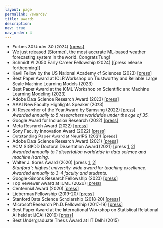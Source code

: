 ```yaml
---
layout: page
permalink: /awards/
title: awards
description: 
nav: true
nav_order: 4
---
```



* Forbes 30 Under 30 (2024) [[press]](https://www.forbes.com/30-under-30/2024/science)
* We just released [[Stormer]](https://arxiv.org/abs/2312.03876), the most accurate ML-based weather forecasting system in the world. Congrats Tung!
* Schmidt AI 2050 Early Career Fellowship (2024) [[press release forthcoming]]
* Kavli Fellow by the US National Academy of Sciences (2023) [[press]](https://www.nasonline.org/programs/kavli-frontiers-of-science/news/2023-kavli-fellows.html)
* Best Paper Award at ICLR Workshop on Trustworthy and Reliable Large Scale Machine Learning Models (2023)
* Best Paper Award at the ICML Workshop on Scientific and Machine Learning Modeling (2023)
* Adobe Data Science Research Award (2023) [[press]](https://research.adobe.com/data-science-research-awards/)
* AAAI New Faculty Highlights Speaker (2023)
* AI Researcher of the Year Award by Samsung (2022) 
	[[press]](https://www.sait.samsung.co.kr/saithome/event/saif2022.do)<br>
*Awarded annually to 5 researchers worldwide under the age of 35.*
* Google Award for Inclusion Research (2022) [[press]](https://research.google/outreach/air-program/recipients/)
* Meta Research Award (2022) [[press]](https://research.facebook.com/blog/2022/10/announcing-the-winners-of-the-2022-ai4ai-research-request-for-proposals/)
* Sony Faculty Innovation Award (2022) [[press]](https://www.sony.com/en/SonyInfo/research-award-program/#Overview)
* Outstanding Paper Award at NeurIPS (2021) [[press]](https://blog.neurips.cc/2021/11/30/announcing-the-neurips-2021-award-recipients/?s=09)
* Adobe Data Science Research Award (2021) [[press]](https://research.adobe.com/data-science-research-awards/)
* ACM SIGKDD Doctoral Dissertation Award (2021) [press [1](https://kdd.org/awards/view/2021-sigkdd-dissertation-award-winners), [2](https://kdd.org/news/view/sigkdd-honors-career-achievements-in-knowledge-discovery-and-data-mining)] <br>
*Awarded annually to 1 dissertation worldwide in data science and machine learning.*
* Walter J. Gores Award (2020) [press [1](https://news.stanford.edu/today/2021/03/30/stanford-announces-2020-cuthbertson-dinkelspiel-gores-awards/), [2](ttps://registrar.stanford.edu/everyone/university-awards/walter-j-gores-awards)]<br>
*Stanford's highest university-wide award for teaching excellence. Awarded annually to 3-4 faculty and students.*
* Google-Simons Research Fellowship (2020) [[press]](https://simons.berkeley.edu/people/fellows?program=14241)
* Top Reviewer Award at ICML (2020) [[press]](https://icml.cc/Conferences/2020/Reviewers)
* Centennial Award (2020) [[press]](https://ctl.stanford.edu/faculty-instructors-tas/find-teaching-grants/centennial-teaching-assistant-awards)
* Lieberman Fellowship (2019-20) [[press]](https://vpge.stanford.edu/fellowships-funding/current-vpge-fellows/all-2019#Lieberman)
* Stanford Data Science Scholarship (2018-20) [[press]](https://datascience.stanford.edu/news/new-awards-and-appointments-inspire-data-science-research)
* Microsoft Research Ph.D. Fellowship (2017-19) [[press]](https://www.microsoft.com/en-us/research/blog/microsoft-research-phd-fellowships-provide-financial-support/)
* Best Paper Award at the International Workshop on Statistical Relational AI held at IJCAI (2016) [[press]](http://www.starai.org/2016/)
* Best Undergraduate Thesis Award at IIT Delhi (2015)